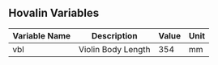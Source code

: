 ## Hovalin Variables

| Variable Name | Description        | Value | Unit |
|---------------|--------------------|-------|------|
| vbl           | Violin Body Length | 354   | mm   |
